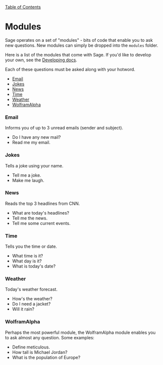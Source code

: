 [Table of Contents](README.md)

# Modules

Sage operates on a set of "modules" - bits of code that enable you to ask new
questions. New modules can simply be dropped into the `modules` folder.

Here is a list of the modules that come with Sage. If you'd like to develop your
own, see the [Developing docs](developing.md).

Each of these questions must be asked along with your hotword.

* [Email](#email)
* [Jokes](#jokes)
* [News](#news)
* [Time](#time)
* [Weather](#weather)
* [WolframAlpha](#wolframalpha)

### Email

Informs you of up to 3 unread emails (sender and subject).

* Do I have any new mail?
* Read me my email.

### Jokes

Tells a joke using your name.

* Tell me a joke.
* Make me laugh.

### News

Reads the top 3 headlines from CNN.

* What are today's headlines?
* Tell me the news.
* Tell me some current events.

### Time

Tells you the time or date.

* What time is it?
* What day is it?
* What is today's date?

### Weather

Today's weather forecast.

* How's the weather?
* Do I need a jacket?
* Will it rain?

### WolframAlpha

Perhaps the most powerful module, the WolframAlpha module enables you to ask
almost any question. Some examples:

* Define meticulous.
* How tall is Michael Jordan?
* What is the population of Europe?
